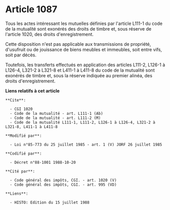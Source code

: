 # Article 1087

Tous les actes intéressant les mutuelles définies par l'article L111-1 du code de la mutualité sont exonérés des droits de
timbre et, sous réserve de l'article 1020, des droits d'enregistrement.

Cette disposition n'est pas applicable aux transmissions de propriété, d'usufruit ou de jouissance de biens meubles et
immeubles, soit entre vifs, soit par décès.

Toutefois, les transferts effectués en application des articles L111-2, L126-1 à L126-4, L321-2 à L321-8 et L411-1 à L411-8
du code de la mutualité sont exonérés de timbre et, sous la réserve indiquée au premier alinéa, des droits d'enregistrement.

**Liens relatifs à cet article**

	**Cite**:

	  - CGI 1020
	  - Code de la mutualité - art. L111-1 (Ab)
	  - Code de la mutualité - art. L111-2 (M)
	  - Code de la mutualité L111-1, L111-2, L126-1 à L126-4, L321-2 à L321-8, L411-1 à L411-8

	**Modifié par**:

	  - Loi n°85-773 du 25 juillet 1985 - art. 1 (V) JORF 26 juillet 1985

	**Codifié par**:

	  - Décret n°88-1001 1988-10-20

	**Cité par**:

	  - Code général des impôts, CGI. - art. 1020 (V)
	  - Code général des impôts, CGI. - art. 995 (VD)

	**Liens**:

	  - HISTO: Edition du 15 juillet 1988
